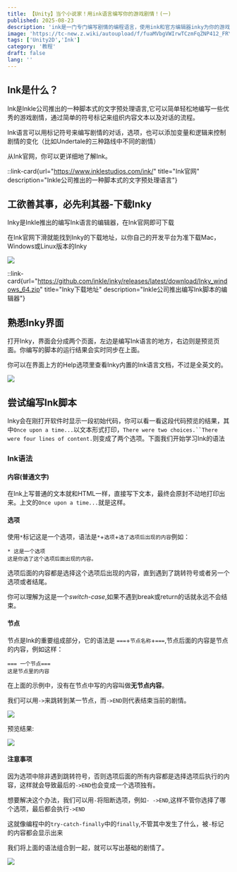 ```yaml
---
title: 【Unity】当个小说家！用ink语言编写你的游戏剧情！(一)
published: 2025-08-23
description: 'ink是一门专门编写剧情的编程语言，使用ink和官方编辑器inky为你的游戏编写剧情！'
image: 'https://tc-new.z.wiki/autoupload/f/fuaMVbgVWIrwTCzmFqZNP412_FRYNb81z6UPhMWD8iI/20250823/xWTJ/1161X739/%E5%B1%8F%E5%B9%95%E6%88%AA%E5%9B%BE_2025-08-23_160239.png/webp'
tags: ['Unity2D','Ink']
category: '教程'
draft: false 
lang: ''
---
```


## Ink是什么？

Ink是Inkle公司推出的一种脚本式的文字预处理语言,它可以简单轻松地编写一些优秀的游戏剧情，通过简单的符号标记来组织内容文本以及对话的流程。

Ink语言可以用标记符号来编写剧情的对话，选项，也可以添加变量和逻辑来控制剧情的变化（比如Undertale的三种路线中不同的剧情）

从Ink官网，你可以更详细地了解Ink。

::link-card{url="https://www.inklestudios.com/ink/" title="Ink官网" description="Inkle公司推出的一种脚本式的文字预处理语言"}

## 工欲善其事，必先利其器-下载Inky

Inky是Inkle推出的编写Ink语言的编辑器，在Ink官网即可下载

在Ink官网下滑就能找到Inky的下载地址，以你自己的开发平台为准下载Mac，Windows或Linux版本的Inky

![](https://tc-new.z.wiki/autoupload/f/fuaMVbgVWIrwTCzmFqZNP412_FRYNb81z6UPhMWD8iI/20250823/gwFk/1723X910/%E5%B1%8F%E5%B9%95%E6%88%AA%E5%9B%BE_2025-08-23_161642.png/webp)

::link-card{url="https://github.com/inkle/inky/releases/latest/download/Inky_windows_64.zip" title="Inky下载地址" description="Inkle公司推出编写Ink脚本的编辑器"}

## 熟悉Inky界面

打开Inky，界面会分成两个页面，左边是编写Ink语言的地方，右边则是预览页面。你编写的脚本的运行结果会实时同步在上面。

你可以在界面上方的Help选项里查看Inky内置的Ink语言文档，不过是全英文的。

![](https://tc-new.z.wiki/autoupload/f/fuaMVbgVWIrwTCzmFqZNP412_FRYNb81z6UPhMWD8iI/20250823/2w8p/1919X1005/%E5%B1%8F%E5%B9%95%E6%88%AA%E5%9B%BE_2025-08-23_162259.png/webp)

## 尝试编写Ink脚本

Inky会在刚打开软件时显示一段初始代码，你可以看一看这段代码预览的结果，其中`Once upon a time...`以文本形式打印，`There were two choices.``There were four lines of content.`则变成了两个选项。下面我们开始学习Ink的语法

### Ink语法

#### 内容(普通文字)

在Ink上写普通的文本就和HTML一样，直接写下文本，最终会原封不动地打印出来。上文的`Once upon a time...`就是这样。

#### 选项

使用`*`标记这是一个选项，语法是`*`+`选项`+`选了选项后出现的内容`例如：

```ink
* 这是一个选项
这是你选了这个选项后面出现的内容。
```

选项后面的内容都是选择这个选项后出现的内容，直到遇到了跳转符号或者另一个选项或者结尾。

你可以理解为这是一个*switch-case*,如果不遇到break或return的话就永远不会结束。

#### 节点

节点是Ink的重要组成部分，它的语法是 `===`+`节点名称`+`===`,节点后面的内容是节点的内容，例如这样：

```ink
=== 一个节点===
这是节点里的内容
```

在上面的示例中，没有在节点中写的内容叫做**无节点内容**。

我们可以用`->`来跳转到某一节点，而`->END`则代表结束当前的剧情。

![](https://tc.z.wiki/autoupload/f/fuaMVbgVWIrwTCzmFqZNP412_FRYNb81z6UPhMWD8iI/20250823/3K7H/751X254/%E5%B1%8F%E5%B9%95%E6%88%AA%E5%9B%BE_2025-08-23_164305.png/webp)

预览结果:

![](https://tc.z.wiki/autoupload/f/fuaMVbgVWIrwTCzmFqZNP412_FRYNb81z6UPhMWD8iI/20250823/D75C/766X315/%E5%B1%8F%E5%B9%95%E6%88%AA%E5%9B%BE_2025-08-23_164310.png/webp)

#### 注意事项

因为选项中除非遇到跳转符号，否则选项后面的所有内容都是选择选项后执行的内容，这样就会导致最后的`->END`也会变成一个选项独有。

想要解决这个办法，我们可以用`-`将阻断选项，例如`- ->END`,这样不管你选择了哪个选项，最后都会执行`->END`

这就像编程中的`try-catch-finally`中的`finally`,不管其中发生了什么，被`-`标记的内容都会显示出来

我们将上面的语法组合到一起，就可以写出基础的剧情了。

![](http://lsky.klqn.top/i/2025/08/24/68aa7f401f130.png)

